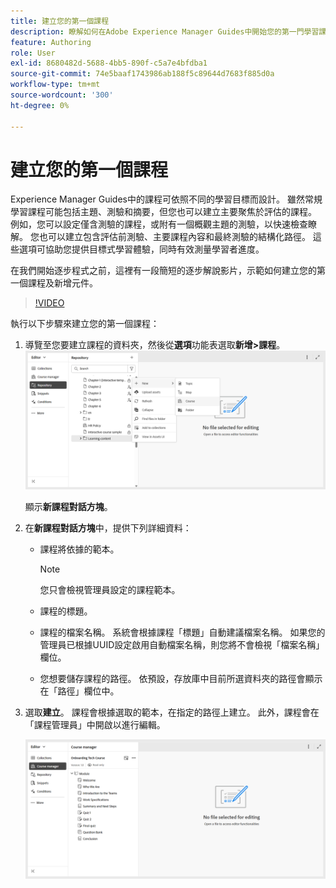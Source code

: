 ```yaml
---
title: 建立您的第一個課程
description: 瞭解如何在Adobe Experience Manager Guides中開始您的第一門學習課程。
feature: Authoring
role: User
exl-id: 8680482d-5688-4bb5-890f-c5a7e4bfdba1
source-git-commit: 74e5baaf1743986ab188f5c89644d7683f885d0a
workflow-type: tm+mt
source-wordcount: '300'
ht-degree: 0%

---
```


# 建立您的第一個課程

Experience Manager Guides中的課程可依照不同的學習目標而設計。 雖然常規學習課程可能包括主題、測驗和摘要，但您也可以建立主要聚焦於評估的課程。 例如，您可以設定僅含測驗的課程，或附有一個概觀主題的測驗，以快速檢查瞭解。 您也可以建立包含評估前測驗、主要課程內容和最終測驗的結構化路徑。 這些選項可協助您提供目標式學習體驗，同時有效測量學習者進度。

在我們開始逐步程式之前，這裡有一段簡短的逐步解說影片，示範如何建立您的第一個課程及新增元件。

>[!VIDEO](https://video.tv.adobe.com/v/3469537/aem-guides-learning-content?quality=12&learn=on)


執行以下步驟來建立您的第一個課程：

1. 導覽至您要建立課程的資料夾，然後從&#x200B;**選項**&#x200B;功能表選取&#x200B;**新增>課程**。
   ![](assets/create-new-course.png)

   顯示&#x200B;**新課程對話方塊**。
2. 在&#x200B;**新課程對話方塊**&#x200B;中，提供下列詳細資料：
   - 課程將依據的範本。

     >[!NOTE]
     >
     > 您只會檢視管理員設定的課程範本。

   - 課程的標題。
   - 課程的檔案名稱。 系統會根據課程「標題」自動建議檔案名稱。 如果您的管理員已根據UUID設定啟用自動檔案名稱，則您將不會檢視「檔案名稱」欄位。
   - 您想要儲存課程的路徑。 依預設，存放庫中目前所選資料夾的路徑會顯示在「路徑」欄位中。
3. 選取&#x200B;**建立**。
課程會根據選取的範本，在指定的路徑上建立。 此外，課程會在「課程管理員」中開啟以進行編輯。

   ![](assets/course-manager-read-only-mode.png)

